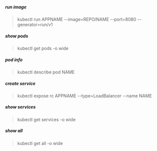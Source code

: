 ##### run image
> kubectl run APPNAME --image=REPO/NAME --port=8080 --generator=run/v1

##### show pods
> kubectl get pods -o wide

##### pod info
> kubectl describe pod NAME

##### create service
> kubectl expose rc APPNAME --type=LoadBalancer --name NAME

##### show services
> kubectl get services -o wide

##### show all
> kubectl get all -o wide
